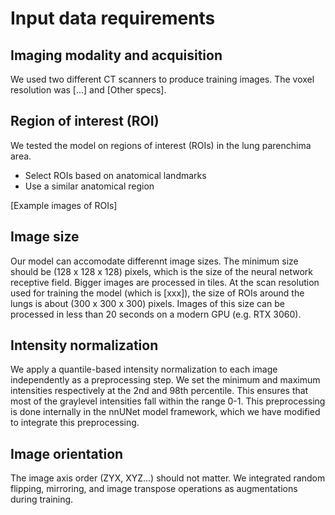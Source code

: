 # Input data requirements

## Imaging modality and acquisition

We used two different CT scanners to produce training images. The voxel resolution was [...] and [Other specs].

## Region of interest (ROI)

We tested the model on regions of interest (ROIs) in the lung parenchima area.
- Select ROIs based on anatomical landmarks
- Use a similar anatomical region

[Example images of ROIs]

## Image size

Our model can accomodate differennt image sizes. The minimum size should be (128 x 128 x 128) pixels, which is the size of the neural network receptive field. Bigger images are processed in tiles. At the scan resolution used for training the model (which is [xxx]), the size of ROIs around the lungs is about (300 x 300 x 300) pixels. Images of this size can be processed in less than 20 seconds on a modern GPU (e.g. RTX 3060).

## Intensity normalization

We apply a quantile-based intensity normalization to each image independently as a preprocessing step. We set the minimum and maximum intensities respectively at the 2nd and 98th percentile. This ensures that most of the graylevel intensities fall within the range 0-1. This preprocessing is done internally in the nnUNet model framework, which we have modified to integrate this preprocessing.

## Image orientation

The image axis order (ZYX, XYZ...) should not matter. We integrated random flipping, mirroring, and image transpose operations as augmentations during training.